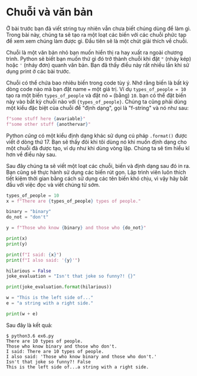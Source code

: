 # Chuỗi và văn bản

Ở  bài trước bạn đã viết string tuy nhiên vẫn chưa biết chúng dùng để làm gì. Trong bài này, chúng ta sẽ tạo ra một loạt các biến với các chuỗi phức tạp để xem xem chúng làm được gì. Đầu tiên sẽ là một chút giải thích về chuỗi.

Chuỗi là một văn bản nhỏ bạn muốn hiển thị ra hay xuất ra ngoài chương trình. Python sẽ biết bạn muốn thứ gì đó trở thành chuỗi khi đặt `"` (nháy kép) hoặc `'` (nháy đơn) quanh văn bản. Bạn đã thấy điều này rất nhiều lần khi sử dụng print ở các bài trước.

Chuỗi có thể chứa bao nhiêu biến trong code tùy ý. Nhớ rằng biến là bất kỳ dòng code nào mà bạn đặt name `=` một giá trị. Ví dụ `types_of_people = 10` tạo ra một biến `types_of_people` và đặt nó `=` (bằng) `10`. bạn có thể đặt biến này vào bất kỳ chuỗi nào với `{types_of_people}`. Chúng ta cũng phải dùng một kiểu đặc biệt của chuỗi để "định dạng", gọi là "f-string" và nó như sau:

```py
f"some stuff here {avariable}"
f"some other stuff {anothervar}"
```

Python *cũng* có một kiểu định dạng khác sử dụng cú pháp `.format()` được viết ở dòng thứ 17. Bạn sẽ thấy đôi khi tôi dùng nó khi muốn định dạng cho một chuỗi đã được tạo, ví dụ như khi dùng vòng lặp. Chúng ta sẽ tìm hiểu kĩ hơn về điều này sau.

Sau đây chúng ta sẽ viết một loạt các chuỗi, biến và định dạng sau đó in ra. Bạn cũng sẽ thực hành sử dụng các biến rút gọn. Lập trình viên luôn thích tiết kiệm thời gian bằng cách sử dụng các tên biến khó chịu, vì vậy hãy bắt đầu với việc đọc và viết chúng từ sớm.

```py
types_of_people = 10
x = f"There are {types_of_people} types of people."

binary = "binary"
do_not = "don't"

y = f"Those who know {binary} and those who {do_not}"

print(x)
print(y)

print(f"I said: {x}")
print(f"I also said: '{y}'")

hilarious = False
joke_evaluation = "Isn't that joke so funny?! {}"

print(joke_evaluation.format(hilarious))

w = "This is the left side of..."
e = "a string with a right side."

print(w + e)
```

Sau đây là kết quả:

```
$ python3.6 ex6.py
There are 10 types of people.
Those who know binary and those who don't.
I said: There are 10 types of people.
I also said: 'Those who know binary and those who don't.'
Isn't that joke so funny?! False
This is the left side of...a string with a right side.
```